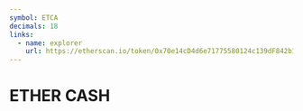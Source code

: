 ```yaml
---
symbol: ETCA
decimals: 18
links:
  - name: explorer
    url: https://etherscan.io/token/0x70e14cD4d6e71775580124c139dF842b11c3AC3b
---
```


# ETHER CASH
